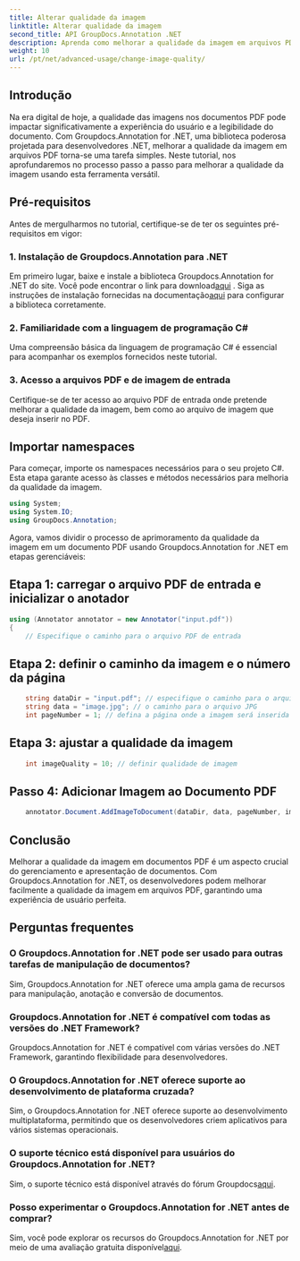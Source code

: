 ```yaml
---
title: Alterar qualidade da imagem
linktitle: Alterar qualidade da imagem
second_title: API GroupDocs.Annotation .NET
description: Aprenda como melhorar a qualidade da imagem em arquivos PDF usando Groupdocs.Annotation for .NET. Siga nosso guia passo a passo.
weight: 10
url: /pt/net/advanced-usage/change-image-quality/
---
```

## Introdução
Na era digital de hoje, a qualidade das imagens nos documentos PDF pode impactar significativamente a experiência do usuário e a legibilidade do documento. Com Groupdocs.Annotation for .NET, uma biblioteca poderosa projetada para desenvolvedores .NET, melhorar a qualidade da imagem em arquivos PDF torna-se uma tarefa simples. Neste tutorial, nos aprofundaremos no processo passo a passo para melhorar a qualidade da imagem usando esta ferramenta versátil.
## Pré-requisitos
Antes de mergulharmos no tutorial, certifique-se de ter os seguintes pré-requisitos em vigor:
### 1. Instalação de Groupdocs.Annotation para .NET
 Em primeiro lugar, baixe e instale a biblioteca Groupdocs.Annotation for .NET do site. Você pode encontrar o link para download[aqui](https://releases.groupdocs.com/annotation/net/) . Siga as instruções de instalação fornecidas na documentação[aqui](https://tutorials.groupdocs.com/annotation/net/) para configurar a biblioteca corretamente.
### 2. Familiaridade com a linguagem de programação C#
Uma compreensão básica da linguagem de programação C# é essencial para acompanhar os exemplos fornecidos neste tutorial.
### 3. Acesso a arquivos PDF e de imagem de entrada
Certifique-se de ter acesso ao arquivo PDF de entrada onde pretende melhorar a qualidade da imagem, bem como ao arquivo de imagem que deseja inserir no PDF.

## Importar namespaces
Para começar, importe os namespaces necessários para o seu projeto C#. Esta etapa garante acesso às classes e métodos necessários para melhoria da qualidade da imagem.

```csharp
using System;
using System.IO;
using GroupDocs.Annotation;
```

Agora, vamos dividir o processo de aprimoramento da qualidade da imagem em um documento PDF usando Groupdocs.Annotation for .NET em etapas gerenciáveis:
## Etapa 1: carregar o arquivo PDF de entrada e inicializar o anotador
```csharp
using (Annotator annotator = new Annotator("input.pdf"))
{
    // Especifique o caminho para o arquivo PDF de entrada
```
## Etapa 2: definir o caminho da imagem e o número da página
```csharp
    string dataDir = "input.pdf"; // especifique o caminho para o arquivo PDF de entrada
    string data = "image.jpg"; // o caminho para o arquivo JPG
    int pageNumber = 1; // defina a página onde a imagem será inserida
```
## Etapa 3: ajustar a qualidade da imagem
```csharp
    int imageQuality = 10; // definir qualidade de imagem
```
## Passo 4: Adicionar Imagem ao Documento PDF
```csharp
    annotator.Document.AddImageToDocument(dataDir, data, pageNumber, imageQuality);
```

## Conclusão
Melhorar a qualidade da imagem em documentos PDF é um aspecto crucial do gerenciamento e apresentação de documentos. Com Groupdocs.Annotation for .NET, os desenvolvedores podem melhorar facilmente a qualidade da imagem em arquivos PDF, garantindo uma experiência de usuário perfeita.
## Perguntas frequentes
### O Groupdocs.Annotation for .NET pode ser usado para outras tarefas de manipulação de documentos?
Sim, Groupdocs.Annotation for .NET oferece uma ampla gama de recursos para manipulação, anotação e conversão de documentos.
### Groupdocs.Annotation for .NET é compatível com todas as versões do .NET Framework?
Groupdocs.Annotation for .NET é compatível com várias versões do .NET Framework, garantindo flexibilidade para desenvolvedores.
### O Groupdocs.Annotation for .NET oferece suporte ao desenvolvimento de plataforma cruzada?
Sim, o Groupdocs.Annotation for .NET oferece suporte ao desenvolvimento multiplataforma, permitindo que os desenvolvedores criem aplicativos para vários sistemas operacionais.
### O suporte técnico está disponível para usuários do Groupdocs.Annotation for .NET?
 Sim, o suporte técnico está disponível através do fórum Groupdocs[aqui](https://forum.groupdocs.com/c/annotation/10).
### Posso experimentar o Groupdocs.Annotation for .NET antes de comprar?
 Sim, você pode explorar os recursos do Groupdocs.Annotation for .NET por meio de uma avaliação gratuita disponível[aqui](https://releases.groupdocs.com/).